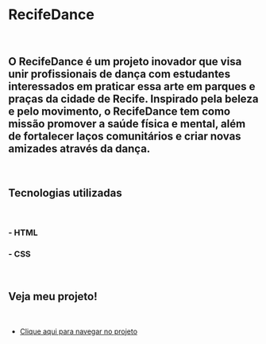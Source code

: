 <div>
  <h1>RecifeDance </h1> <br>
  <h2> O RecifeDance é um projeto inovador que visa unir profissionais de dança com estudantes interessados em praticar essa arte em parques e praças da cidade de Recife. Inspirado pela beleza e pelo movimento, o RecifeDance tem como missão promover a saúde física e mental, além de fortalecer laços comunitários e criar novas amizades através da dança.</h2> <br>
  <h2> Tecnologias utilizadas</h2> <br>
  <h3> - HTML </h3>
   <h3> - CSS </h3> <br>
   <h2> Veja meu projeto!</h2> <br>
   
 - [Clique aqui para navegar no projeto](https://izabellyarmeris.github.io/RecifeDance/index.html)
  
</div>
